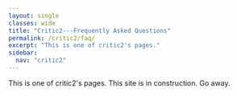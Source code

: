 ```yaml
---
layout: single
classes: wide
title: "Critic2---Frequently Asked Questions"
permalink: /critic2/faq/
excerpt: "This is one of critic2's pages."
sidebar:
  nav: "critic2"
---
```


This is one of critic2's pages. This site is in construction. Go away.
